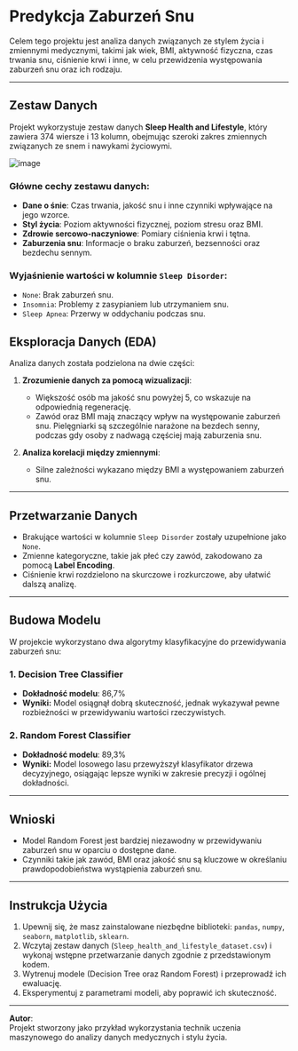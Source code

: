 # Predykcja Zaburzeń Snu

Celem tego projektu jest analiza danych związanych ze stylem życia i zmiennymi medycznymi, takimi jak wiek, BMI, aktywność fizyczna, czas trwania snu, ciśnienie krwi i inne, w celu przewidzenia występowania zaburzeń snu oraz ich rodzaju.

---

## Zestaw Danych

Projekt wykorzystuje zestaw danych **Sleep Health and Lifestyle**, który zawiera 374 wiersze i 13 kolumn, obejmując szeroki zakres zmiennych związanych ze snem i nawykami życiowymi.  

![image](https://github.com/user-attachments/assets/07c2ac60-2beb-40d3-b2ec-099233282d0a)


### Główne cechy zestawu danych:
- **Dane o śnie**: Czas trwania, jakość snu i inne czynniki wpływające na jego wzorce.
- **Styl życia**: Poziom aktywności fizycznej, poziom stresu oraz BMI.
- **Zdrowie sercowo-naczyniowe**: Pomiary ciśnienia krwi i tętna.
- **Zaburzenia snu**: Informacje o braku zaburzeń, bezsenności oraz bezdechu sennym.

### Wyjaśnienie wartości w kolumnie `Sleep Disorder`:
- `None`: Brak zaburzeń snu.
- `Insomnia`: Problemy z zasypianiem lub utrzymaniem snu.
- `Sleep Apnea`: Przerwy w oddychaniu podczas snu.


## Eksploracja Danych (EDA)

Analiza danych została podzielona na dwie części:

1. **Zrozumienie danych za pomocą wizualizacji**:
   - Większość osób ma jakość snu powyżej 5, co wskazuje na odpowiednią regenerację.
   - Zawód oraz BMI mają znaczący wpływ na występowanie zaburzeń snu. Pielęgniarki są szczególnie narażone na bezdech senny, podczas gdy osoby z nadwagą częściej mają zaburzenia snu.

2. **Analiza korelacji między zmiennymi**:
   - Silne zależności wykazano między BMI a występowaniem zaburzeń snu.

---

## Przetwarzanie Danych

- Brakujące wartości w kolumnie `Sleep Disorder` zostały uzupełnione jako `None`.
- Zmienne kategoryczne, takie jak płeć czy zawód, zakodowano za pomocą **Label Encoding**.
- Ciśnienie krwi rozdzielono na skurczowe i rozkurczowe, aby ułatwić dalszą analizę.

---

## Budowa Modelu

W projekcie wykorzystano dwa algorytmy klasyfikacyjne do przewidywania zaburzeń snu:  

### 1. Decision Tree Classifier
- **Dokładność modelu**: 86,7%
- **Wyniki:** Model osiągnął dobrą skuteczność, jednak wykazywał pewne rozbieżności w przewidywaniu wartości rzeczywistych.

### 2. Random Forest Classifier
- **Dokładność modelu**: 89,3%
- **Wyniki:** Model losowego lasu przewyższył klasyfikator drzewa decyzyjnego, osiągając lepsze wyniki w zakresie precyzji i ogólnej dokładności.

---

## Wnioski

- Model Random Forest jest bardziej niezawodny w przewidywaniu zaburzeń snu w oparciu o dostępne dane.
- Czynniki takie jak zawód, BMI oraz jakość snu są kluczowe w określaniu prawdopodobieństwa wystąpienia zaburzeń snu.

---

## Instrukcja Użycia

1. Upewnij się, że masz zainstalowane niezbędne biblioteki: `pandas`, `numpy`, `seaborn`, `matplotlib`, `sklearn`.
2. Wczytaj zestaw danych (`Sleep_health_and_lifestyle_dataset.csv`) i wykonaj wstępne przetwarzanie danych zgodnie z przedstawionym kodem.
3. Wytrenuj modele (Decision Tree oraz Random Forest) i przeprowadź ich ewaluację.
4. Eksperymentuj z parametrami modeli, aby poprawić ich skuteczność.

---

**Autor**:  
Projekt stworzony jako przykład wykorzystania technik uczenia maszynowego do analizy danych medycznych i stylu życia.
